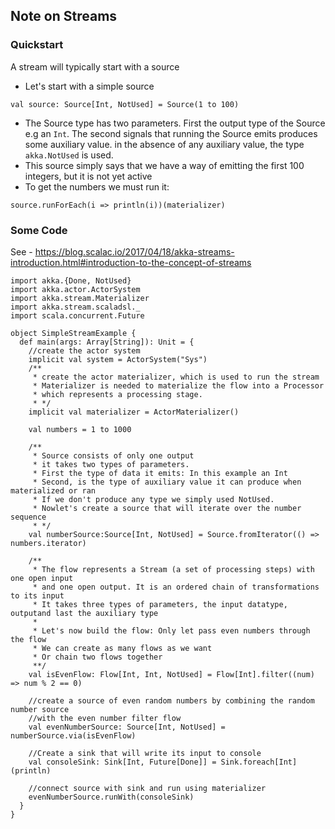 ## Note on Streams
### Quickstart
A stream will typically start with a source
- Let's start with a simple source
```
val source: Source[Int, NotUsed] = Source(1 to 100)
```
- The Source type has two parameters. First the output type of the Source e.g an `Int`. The second signals that running the Source emits produces some auxiliary value. in the absence of any auxiliary value, the type `akka.NotUsed` is used. 
- This source simply says that we have a way of emitting the first 100 integers, but it is not yet active
- To get the numbers we must run it:
```
source.runForEach(i => println(i))(materializer)
```

### Some Code
See - https://blog.scalac.io/2017/04/18/akka-streams-introduction.html#introduction-to-the-concept-of-streams
```
import akka.{Done, NotUsed}
import akka.actor.ActorSystem
import akka.stream.Materializer
import akka.stream.scaladsl._
import scala.concurrent.Future

object SimpleStreamExample {
  def main(args: Array[String]): Unit = {
    //create the actor system
    implicit val system = ActorSystem("Sys")
    /**
     * create the actor materializer, which is used to run the stream
     * Materializer is needed to materialize the flow into a Processor
     * which represents a processing stage.
     * */
    implicit val materializer = ActorMaterializer()
    
    val numbers = 1 to 1000
    
    /**
     * Source consists of only one output
     * it takes two types of parameters.
     * First the type of data it emits: In this example an Int
     * Second, is the type of auxiliary value it can produce when materialized or ran
     * If we don't produce any type we simply used NotUsed. 
     * Nowlet's create a source that will iterate over the number sequence
     * */
    val numberSource:Source[Int, NotUsed] = Source.fromIterator(() => numbers.iterator)
    
    /**
     * The flow represents a Stream (a set of processing steps) with one open input
     * and one open output. It is an ordered chain of transformations to its input
     * It takes three types of parameters, the input datatype, outputand last the auxiliary type
     * 
     * Let's now build the flow: Only let pass even numbers through the flow
     * We can create as many flows as we want
     * Or chain two flows together
     **/
    val isEvenFlow: Flow[Int, Int, NotUsed] = Flow[Int].filter((num) => num % 2 == 0)
    
    //create a source of even random numbers by combining the random number source 
    //with the even number filter flow
    val evenNumberSource: Source[Int, NotUsed] = numberSource.via(isEvenFlow)
    
    //Create a sink that will write its input to console
    val consoleSink: Sink[Int, Future[Done]] = Sink.foreach[Int](println)
    
    //connect source with sink and run using materializer
    evenNumberSource.runWith(consoleSink)
  }
}
 
```
